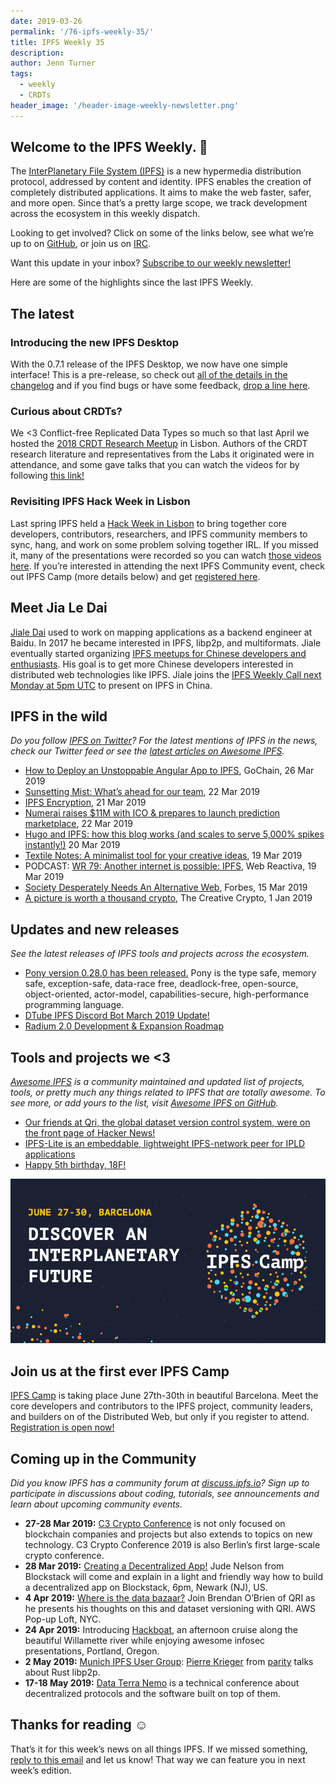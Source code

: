 ```yaml
---
date: 2019-03-26
permalink: '/76-ipfs-weekly-35/'
title: IPFS Weekly 35
description:
author: Jenn Turner
tags:
  - weekly
  - CRDTs
header_image: '/header-image-weekly-newsletter.png'
---
```


## Welcome to the IPFS Weekly. 👋

The [InterPlanetary File System (IPFS)](https://ipfs.io/) is a new hypermedia distribution protocol, addressed by content and identity. IPFS enables the creation of completely distributed applications. It aims to make the web faster, safer, and more open. Since that’s a pretty large scope, we track development across the ecosystem in this weekly dispatch.

Looking to get involved? Click on some of the links below, see what we’re up to on [GitHub](https://github.com/ipfs), or join us on [IRC](https://riot.im/app/#/room/#ipfs:matrix.org).

Want this update in your inbox? [Subscribe to our weekly newsletter!](http://eepurl.com/gL2Pi5)

Here are some of the highlights since the last IPFS Weekly.

## The latest

### Introducing the new IPFS Desktop

With the 0.7.1 release of the IPFS Desktop, we now have one simple interface! This is a pre-release, so check out [all of the details in the changelog](https://github.com/ipfs-shipyard/ipfs-desktop/releases/tag/v0.7.1) and if you find bugs or have some feedback, [drop a line here](https://github.com/ipfs-shipyard/ipfs-desktop/issues/new).

### Curious about CRDTs?

We <3 Conflict-free Replicated Data Types so much so that last April we hosted the [2018 CRDT Research Meetup](https://blog.ipfs.io/67-crdt-research-meetup/) in Lisbon. Authors of the CRDT research literature and representatives from the Labs it originated were in attendance, and some gave talks that you can watch the videos for by following [this link!](https://blog.ipfs.io/67-crdt-research-meetup/)

### Revisiting IPFS Hack Week in Lisbon

Last spring IPFS held a [Hack Week in Lisbon](https://blog.ipfs.io/74-lisbon-hack-week/) to bring together core developers, contributors, researchers, and IPFS community members to sync, hang, and work on some problem solving together IRL. If you missed it, many of the presentations were recorded so you can watch [those videos here](https://blog.ipfs.io/74-lisbon-hack-week/). If you’re interested in attending the next IPFS Community event, check out IPFS Camp (more details below) and get [registered here](https://camp.ipfs.io/).

## Meet Jia Le Dai

[Jiale Dai](https://twitter.com/daijiale6239) used to work on mapping applications as a backend engineer at Baidu. In 2017 he became interested in IPFS, libp2p, and multiformats. Jiale eventually started organizing [IPFS meetups for Chinese developers and enthusiasts](https://mp.weixin.qq.com/s/NrvZo5_hLD_CIXpZFPARbg). His goal is to get more Chinese developers interested in distributed web technologies like IPFS. Jiale joins the [IPFS Weekly Call next Monday at 5pm UTC](https://github.com/ipfs/team-mgmt#-ipfs-weekly-call--formerly-known-as-ipfs-all-hands-call) to present on IPFS in China.

## IPFS in the wild

_Do you follow [IPFS on Twitter](https://twitter.com/IPFSbot)? For the latest mentions of IPFS in the news, check our Twitter feed or see the [latest articles on Awesome IPFS](https://awesome.ipfs.io/categories/articles/)._

- [How to Deploy an Unstoppable Angular App to IPFS](https://medium.com/gochain/how-to-deploy-an-unstoppable-angular-app-to-ipfs-c2dabb52e517), GoChain, 26 Mar 2019
- [Sunsetting Mist: What’s ahead for our team](https://medium.com/@avsa/sunsetting-mist-da21c8e943d2), 22 Mar 2019
- [IPFS Encryption](https://medium.com/@theotherfruit/ipfs-encryption-492b004659d1), 21 Mar 2019
- [Numerai raises \$11M with ICO & prepares to launch prediction marketplace](https://ayo.news/2019/03/22/numerai-raises-11m-with-ico-prepares-to-launch-prediction-marketplace/), 22 Mar 2019
- [Hugo and IPFS: how this blog works (and scales to serve 5,000% spikes instantly!)](https://withblue.ink/2019/03/20/hugo-and-ipfs-how-this-blog-works-and-scales.html) 20 Mar 2019
- [Textile Notes: A minimalist tool for your creative ideas](https://medium.com/textileio/textile-notes-a-minimalist-tool-for-your-creative-ideas-68b9357d5cd0), 19 Mar 2019
- PODCAST: [WR 79: Another internet is possible: IPFS](https://www.danielprimo.io/blog/otra-internet-es-posible-ipfs), Web Reactiva, 19 Mar 2019
- [Society Desperately Needs An Alternative Web](https://www.forbes.com/sites/cognitiveworld/2019/03/15/society-desperately-needs-an-alternative-web/#155cd17424e3), Forbes, 15 Mar 2019
- [A picture is worth a thousand crypto](https://thecreativecrypto.com/creating-a-creative-economy-interview-with-the-founders-of-crea/), The Creative Crypto, 1 Jan 2019

## Updates and new releases

_See the latest releases of IPFS tools and projects across the ecosystem._

- [Pony version 0.28.0 has been released.](https://www.ponylang.io/blog/2019/03/0.28.0-released/) Pony is the type safe, memory safe, exception-safe, data-race free, deadlock-free, open-source, object-oriented, actor-model, capabilities-secure, high-performance programming language.
- [DTube IPFS Discord Bot March 2019 Update!](https://steemit.com/ipfs/@techcoderx/dtube-ipfs-discord-bot-march-2019-update-improved-file-pinning-node-stats-usage-data-command-and-more)
- [Radium 2.0 Development & Expansion Roadmap](https://blog.radiumcore.org/radium-2-0-development-expansion-roadmap-updated-march-2019-382041249cf7)

## Tools and projects we <3

_[Awesome IPFS](https://awesome.ipfs.io/) is a community maintained and updated list of projects, tools, or pretty much any things related to IPFS that are totally awesome. To see more, or add yours to the list, visit [Awesome IPFS on GitHub](https://github.com/ipfs/awesome-ipfs)._

- [Our friends at Qri, the global dataset version control system, were on the front page of Hacker News!](https://news.ycombinator.com/item?id=19470064)
- [IPFS-Lite is an embeddable, lightweight IPFS-network peer for IPLD applications](https://github.com/hsanjuan/ipfs-lite)
- [Happy 5th birthday, 18F!](https://18f.gsa.gov/2019/03/19/18F-5-Anniversary-achieve/)

![](../assets/ipfs-camp-2019.png)

## Join us at the first ever IPFS Camp

[IPFS Camp](https://blog.ipfs.io/72-ann-ipfs-camp/) is taking place June 27th-30th in beautiful Barcelona. Meet the core developers and contributors to the IPFS project, community leaders, and builders on of the Distributed Web, but only if you register to attend. [Registration is open now!](https://camp.ipfs.io/)

## Coming up in the Community

_Did you know IPFS has a community forum at [discuss.ipfs.io](https://discuss.ipfs.io/)? Sign up to participate in discussions about coding, tutorials, see announcements and learn about upcoming community events._

- **27-28 Mar 2019:** [C3 Crypto Conference](https://crypto-conference.com/) is not only focused on blockchain companies and projects but also extends to topics on new technology. C3 Crypto Conference 2019 is also Berlin’s first large-scale crypto conference.
- **28 Mar 2019:** [Creating a Decentralized App!](https://www.meetup.com/Blockstack-Newark-the-New-Internet-for-Decentralized-Apps/events/257563100/?_xtd=gqFyqTE4NzU3MjE5NKFwo3dlYg&from=ref) Jude Nelson from Blockstack will come and explain in a light and friendly way how to build a decentralized app on Blockstack, 6pm, Newark (NJ), US.
- **4 Apr 2019:** [Where is the data bazaar?](https://www.meetup.com/Deep-Learning-NYC/events/zztcfqyzgbgb/) Join Brendan O’Brien of QRI as he presents his thoughts on this and dataset versioning with QRI. AWS Pop-up Loft, NYC.
- **24 Apr 2019:** Introducing [Hackboat](https://hackboat.org/), an afternoon cruise along the beautiful Willamette river while enjoying awesome infosec presentations, Portland, Oregon.
- **2 May 2019:** [Munich IPFS User Group](https://www.meetup.com/de-DE/Munich-IPFS-User-Group/events/259762490/): [Pierre Krieger](https://twitter.com/tomaka17) from [parity](https://www.parity.io/) talks about Rust libp2p.
- **17-18 May 2019:** [Data Terra Nemo](https://dtn.is/) is a technical conference about decentralized protocols and the software built on top of them.

## Thanks for reading ☺️

That’s it for this week’s news on all things IPFS. If we missed something, [reply to this email](mailto:newsletter@ipfs.io) and let us know! That way we can feature you in next week’s edition.
